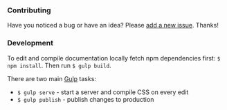 ### Contributing

Have you noticed a bug or have an idea? Please [add a new
issue](https://github.com/bkzl/hocus-pocus/issues). Thanks!

### Development

To edit and compile documentation locally fetch npm dependencies
first: `$ npm install`. Then run `$ gulp build`.

There are two main [Gulp](http://gulpjs.com) tasks:

* `$ gulp serve` - start a server and compile CSS on every edit
* `$ gulp publish` - publish changes to production
